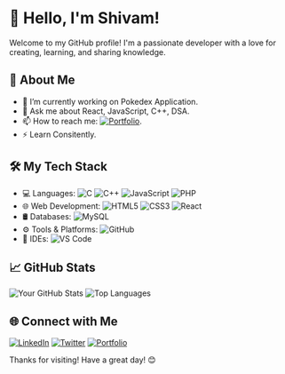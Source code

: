 # 👋 Hello, I'm Shivam!

Welcome to my GitHub profile! I'm a passionate developer with a love for creating, learning, and sharing knowledge.

## 🚀 About Me

- 🔭 I’m currently working on Pokedex Application.
- 💬 Ask me about React, JavaScript, C++, DSA.
- 📫 How to reach me: [![Portfolio](https://img.shields.io/badge/-Portfolio-black?style=flat-square&logo=profile)](https://personal-portfolio-2axj.onrender.com/).
- ⚡ Learn Consitently.

## 🛠️ My Tech Stack

- 💻 Languages: ![C](https://img.shields.io/badge/-C-black?style=flat-square&logo=c) ![C++](https://img.shields.io/badge/-C++-black?style=flat-square&logo=c%2B%2B) ![JavaScript](https://img.shields.io/badge/-JavaScript-black?style=flat-square&logo=javascript) ![PHP](https://img.shields.io/badge/-PHP-black?style=flat-square&logo=php)
- 🌐 Web Development: ![HTML5](https://img.shields.io/badge/-HTML5-black?style=flat-square&logo=html5) ![CSS3](https://img.shields.io/badge/-CSS3-black?style=flat-square&logo=css3) ![React](https://img.shields.io/badge/-React-black?style=flat-square&logo=react)
- 🛢 Databases: ![MySQL](https://img.shields.io/badge/-MySQL-black?style=flat-square&logo=mysql)
- ⚙️ Tools & Platforms: ![GitHub](https://img.shields.io/badge/-GitHub-black?style=flat-square&logo=github)
- 🔧 IDEs: ![VS Code](https://img.shields.io/badge/-VS%20Code-black?style=flat-square&logo=visual-studio-code)

## 📈 GitHub Stats

![Your GitHub Stats](https://github-readme-stats.vercel.app/api?username=shivam-chavan-17&show_icons=true&theme=radical)
![Top Languages](https://github-readme-stats.vercel.app/api/top-langs/?username=shivam-chavan-17&layout=compact&theme=radical)

## 🌐 Connect with Me

[![LinkedIn](https://img.shields.io/badge/-LinkedIn-blue?style=flat-square&logo=linkedin)](https://www.linkedin.com/in/shivam-chavan-2b9217212/)
[![Twitter](https://img.shields.io/badge/-Twitter-blue?style=flat-square&logo=twitter)](https://twitter.com/Shivam_Chavan_7)
[![Portfolio](https://img.shields.io/badge/-Portfolio-black?style=flat-square&logo=profile)](https://personal-portfolio-2axj.onrender.com/)

Thanks for visiting! Have a great day! 😊
